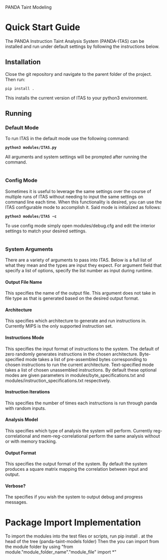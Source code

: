 <t> PANDA Taint Modeling </t>

# Quick Start Guide
The PANDA Instruction Taint Analysis System (PANDA-ITAS) can be installed and run under default settings by following the instructions below.

## Installation
Close the git repository and navigate to the parent folder of the project. Then run:
```
pip install .
```
This installs the current version of ITAS to your python3 environment.


## Running
### Default Mode
To run ITAS in the default mode use the following command:
<b>
```
python3 modules/ITAS.py
```
</b>
All arguments and system settings will be prompted after running the command.
<br><br/>

### Config Mode
Sometimes it is useful to leverage the same settings over the course of multiple runs of ITAS without needing to input the same settings on command line each time. When this functionality is desired, you can use the ITAS configurable mode to accomplish it. Said mode is initialized as follows:
<b>
```
python3 modules/ITAS -c 
```
</b>
To use config mode simply open <a>modules/debug.cfg</a> and edit the interior settings to match your desired settings.
<br></br>

### System Arguments
There are a variety of arguments to pass into ITAS. Below is a full list of what they mean and the types are input they expect. For argument field that specify a list of options, specify the list number as input during runtime.

#### Output File Name
This specifies the name of the output file. This argument does not take in file type as that is generated based on the desired output format. 

#### Architecture
This specifies which architecture to generate and run instructions in. Currently MIPS is the only supported instruction set.

#### Instructions Mode
This specifies the input format of instructions to the system. The default of zero randomly generates instructions in the chosen architecture. Byte-specified mode takes a list of pre-assembled bytes corresponding to chosen instructions to run the current architecture. Text-specified mode takes a list of chosen unassembled instructions. By default these optional modes are given parameters in <a>modules/byte_specifications.txt</a> and <a>modules/instruction_specifications.txt</a> respectively.

#### Instruction Iterations
This specifies the number of times each instructions is run through panda with random inputs.

#### Analysis Model
This specifies which type of analysis the system will perform. Currently reg-correlational and mem-reg-correlational perform the same analysis without or with memory tracking.

#### Output Format
This specifies the output format of the system. By default the system produces a square matrix mapping the correlation between input and output.

#### Verbose?
The specifies if you wish the system to output debug and progress messages.

# Package Import Implementation
To import the modules into the test files or scripts, run pip install . at the head of the tree (panda-taint-models folder)
Then the you can import from the module folder by using "from module."module_folder_name"."module_file" import *"
